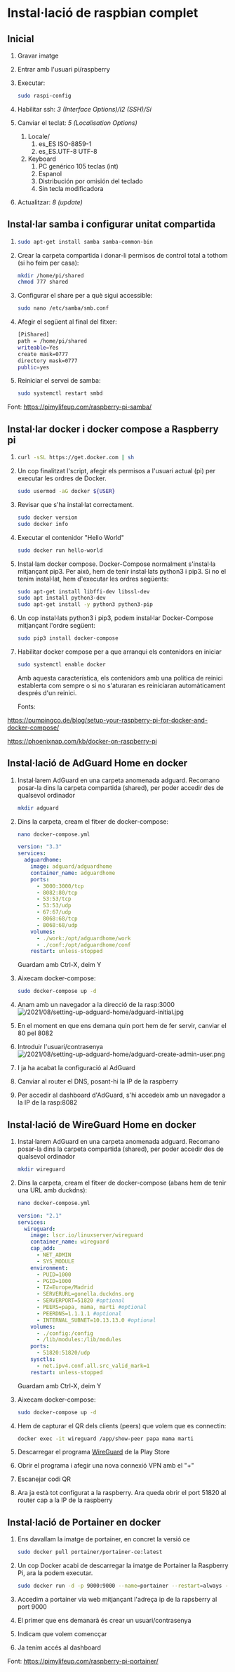 # Instal·lació de raspbian complet

## Inicial

1. Gravar imatge

2. Entrar amb l'usuari pi/raspberry

3. Executar:

   ```bash
   sudo raspi-config
   ```

   

4. Habilitar ssh: *3 (Interface Options)/I2 (SSH)/Sí*

5. Canviar el teclat: *5 (Localisation Options)*

   1. Locale/
      1. es_ES ISO-8859-1
      2. es_ES.UTF-8 UTF-8
   2. Keyboard
      1. PC genérico 105 teclas (int)
      2. Espanol
      3. Distribución por omisión del teclado
      4. Sin tecla modificadora

6. Actualitzar: *8 (update)*

## Instal·lar samba i configurar unitat compartida

1. ```bash
   sudo apt-get install samba samba-common-bin
   ```

   

2. Crear la carpeta compartida i donar-li permisos de control total a tothom (si ho feim per casa): 

   ```bash
   mkdir /home/pi/shared
   chmod 777 shared 
   ```

   

3. Configurar el share per a què sigui accessible: 

   ```bash
   sudo nano /etc/samba/smb.conf
   ```

   

4. Afegir el següent al final del fitxer:

   ```bash
   [PiShared]
   path = /home/pi/shared
   writeable=Yes
   create mask=0777
   directory mask=0777
   public=yes
   ```

   

5. Reiniciar el servei de samba: 

   ```bash
   sudo systemctl restart smbd
   ```

   

Font: https://pimylifeup.com/raspberry-pi-samba/



## Instal·lar docker i docker compose a Raspberry pi

1. ```bash
   curl -sSL https://get.docker.com | sh
   ```

2. Un cop finalitzat l'script, afegir els permisos a l'usuari actual (pi) per executar les ordres de Docker.

   ```bash
   sudo usermod -aG docker ${USER}
   ```

3. Revisar que s'ha instal·lat correctament.

   ```bash
   sudo docker version
   sudo docker info
   ```

4. Executar el contenidor "Hello World"

   ```bash
   sudo docker run hello-world
   ```

5. Instal·lam docker compose. Docker-Compose normalment s'instal·la mitjançant pip3. Per això, hem de tenir instal·lats python3 i pip3. Si no el tenim instal·lat, hem d'executar les ordres següents:

   ```bash
   sudo apt-get install libffi-dev libssl-dev
   sudo apt install python3-dev
   sudo apt-get install -y python3 python3-pip
   ```

6. Un cop instal·lats python3 i pip3, podem instal·lar Docker-Compose mitjançant l'ordre següent:

   ```bash
   sudo pip3 install docker-compose
   ```

7. Habilitar docker compose per a que arranqui els contenidors en iniciar

   ```bash
   sudo systemctl enable docker
   ```

   Amb aquesta característica, els contenidors amb una política de reinici establerta com sempre o si no s'aturaran es reiniciaran automàticament després d'un reinici.
   
   Fonts: 

https://pumpingco.de/blog/setup-your-raspberry-pi-for-docker-and-docker-compose/

https://phoenixnap.com/kb/docker-on-raspberry-pi

## Instal·lació de AdGuard Home en docker

1. Instal·larem AdGuard en una carpeta anomenada adguard. Recomano posar-la dins la carpeta compartida (shared), per poder accedir des de qualsevol ordinador

   ```bash
   mkdir adguard
   ```

2. Dins la carpeta, cream el fitxer de docker-compose:

   ```bash
   nano docker-compose.yml
   ```

   ```yaml
   version: "3.3"
   services:
     adguardhome:
       image: adguard/adguardhome
       container_name: adguardhome
       ports:
         - 3000:3000/tcp
         - 8082:80/tcp
         - 53:53/tcp
         - 53:53/udp
         - 67:67/udp
         - 8068:68/tcp
         - 8068:68/udp
       volumes:
         - ./work:/opt/adguardhome/work
         - ./conf:/opt/adguardhome/conf
       restart: unless-stopped
   ```

   Guardam amb Ctrl-X, deim Y

3. Aixecam docker-compose:

   ```bash
   sudo docker-compose up -d
   ```

4. Anam amb un navegador a la direcció de la rasp:3000
   ![/2021/08/setting-up-adguard-home/adguard-initial.jpg](https://blog.thatopsguy.com/2021/08/setting-up-adguard-home/adguard-initial.jpg)

5. En el moment en que ens demana quin port hem de fer servir, canviar el 80 pel 8082
   
6. Introduir l'usuari/contrasenya
   ![/2021/08/setting-up-adguard-home/adguard-create-admin-user.png](https://blog.thatopsguy.com/2021/08/setting-up-adguard-home/adguard-create-admin-user.png)

7. I ja ha acabat la configuració al AdGuard

8. Canviar al router el DNS, posant-hi la IP de la raspberry

9. Per accedir al dashboard d'AdGuard, s'hi accedeix amb un navegador a la IP de la rasp:8082
   

## Instal·lació de WireGuard Home en docker

1. Instal·larem AdGuard en una carpeta anomenada adguard. Recomano posar-la dins la carpeta compartida (shared), per poder accedir des de qualsevol ordinador

   ```bash
   mkdir wireguard
   ```

2. Dins la carpeta, cream el fitxer de docker-compose (abans hem de tenir una URL amb duckdns):

   ```bash
   nano docker-compose.yml
   ```

   ```yaml
   version: "2.1"
   services:
     wireguard:
       image: lscr.io/linuxserver/wireguard
       container_name: wireguard
       cap_add:
         - NET_ADMIN
         - SYS_MODULE
       environment:
         - PUID=1000
         - PGID=1000
         - TZ=Europe/Madrid
         - SERVERURL=gonella.duckdns.org
         - SERVERPORT=51820 #optional
         - PEERS=papa, mama, marti #optional
         - PEERDNS=1.1.1.1 #optional
         - INTERNAL_SUBNET=10.13.13.0 #optional
       volumes:
         - ./config:/config
         - /lib/modules:/lib/modules
       ports:
         - 51820:51820/udp
       sysctls:
         - net.ipv4.conf.all.src_valid_mark=1
       restart: unless-stopped
   ```

   Guardam amb Ctrl-X, deim Y

3. Aixecam docker-compose:

   ```bash
   sudo docker-compose up -d
   ```

4. Hem de capturar el QR dels clients (peers) que volem que es connectin:

   ```bash
   docker exec -it wireguard /app/show-peer papa mama marti
   ```

5. Descarregar el programa [WireGuard](https://play.google.com/store/apps/details?id=com.wireguard.android&hl=es&gl=US) de la Play Store

6. Obrir el programa i afegir una nova connexió VPN amb el "+"

7. Escanejar codi QR

8. Ara ja està tot configurat a la raspberry. Ara queda obrir el port 51820 al router cap a la IP de la raspberry

## Instal·lació de Portainer en docker

1. Ens davallam la imatge de portainer, en concret la versió ce

   ```bash
   sudo docker pull portainer/portainer-ce:latest
   ```
   
2. Un cop Docker acabi de descarregar la imatge de Portainer la Raspberry Pi, ara la podem executar.


   ```bash
   sudo docker run -d -p 9000:9000 --name=portainer --restart=always -v /var/run/docker.sock:/var/run/docker.sock -v portainer_data:/data portainer/portainer-ce:latest
   ```
3. Accedim a portainer via web mitjançant l'adreça ip de la rapsberry al port 9000
4. El primer que ens demanarà és crear un usuari/contrasenya
5. Indicam que volem comencçar
6. Ja tenim accés al dashboard

Font: https://pimylifeup.com/raspberry-pi-portainer/
